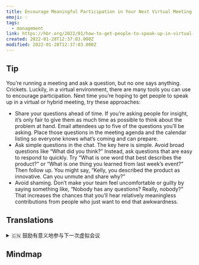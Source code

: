 ```yaml
---
title: Encourage Meaningful Participation in Your Next Virtual Meeting
emoji: 💡
tags:
  - management
link: https://hbr.org/2022/01/how-to-get-people-to-speak-up-in-virtual-meetings?utm_medium=email&utm_source=newsletter_daily&utm_campaign=mtod_notactsubs
created: 2022-01-28T12:37:03.000Z
modified: 2022-01-28T12:37:03.000Z
---
```


## Tip

You’re running a meeting and ask a question, but no one says anything. Crickets. Luckily, in a virtual environment, there are many tools you can use to encourage participation. Next time you’re hoping to get people to speak up in a virtual or hybrid meeting, try these approaches:

- Share your questions ahead of time. If you’re asking people for insight, it’s only fair to give them as much time as possible to think about the problem at hand. Email attendees up to five of the questions you’ll be asking. Place those questions in the meeting agenda and the calendar listing so everyone knows what’s coming and can prepare.
- Ask simple questions in the chat. The key here is simple. Avoid broad questions like “What did you think?” Instead, ask questions that are easy to respond to quickly. Try “What is one word that best describes the product?” or “What is one thing you learned from last week’s event?” Then follow up. You might say, “Kelly, you described the product as innovative. Can you unmute and share why?”
- Avoid shaming. Don’t make your team feel uncomfortable or guilty by saying something like, “Nobody has any questions? Really, nobody?” That increases the chances that you’ll hear relatively meaningless contributions from people who just want to end that awkwardness.

## Translations

<details>
   <summary>🇨🇳 鼓励有意义地参与下一次虚拟会议</summary>

你在主持一个会议，问一个问题，但没有人回答。幸运的是，在虚拟环境中，有许多工具可以用来鼓励参与。下次你希望人们在虚拟会议或混合会议上发言时，可以尝试以下方法:

- 提前分享你的问题。如果你在征求别人的见解，给他们尽可能多的时间来思考手头的问题才是公平的。给与会者发邮件询问你将会问的五个问题。把这些问题列在会议议程和日程表上，这样每个人都能知道接下来会发生什么，并做好准备。
- 在对话中问一些简单的问题。这里的关键是简单。避免泛泛的问题，比如“你是怎么想的？相反，问一些容易回答的问题。试着用”哪个词最能描述这个产品“?或“你从上周的事件中学到了什么?”然后跟进。你可能会说，Kelly，你说这个产品是创新的。你能取消静音并分享原因吗?
- 避免羞辱。不要说“没人有问题吗？”这样的话让你的团队感到不安或内疚。 真的没有人吗？ 这就增加了你从那些只想结束尴尬的人那里听到相对无意义的贡献的机会。

</details>

## Mindmap

![]()
